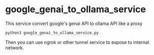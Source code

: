 # google_genai_to_ollama_service

This service convert google's genai API to ollama API like a proxy

```shell
python3 google_genai_to_ollama_service.py
```

Then you can use ngrok or other tunnel service to expose to internal network.
